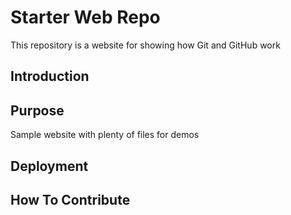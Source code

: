 # Starter Web Repo

This repository is a website for showing how Git and GitHub work

## Introduction

## Purpose

Sample website with plenty of files for demos
## Deployment

## How To Contribute